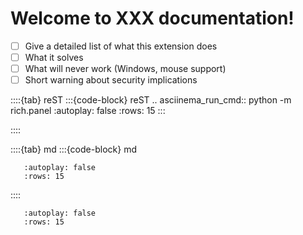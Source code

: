 # Welcome to XXX documentation!


- [ ] Give a detailed list of what this extension does
- [ ] What it solves
- [ ] What will never work (Windows, mouse support)
- [ ] Short warning about security implications

<!-- Future: Ensure that correct command is always run -->
::::{tab} reST
:::{code-block} reST
.. asciinema_run_cmd:: python -m rich.panel
   :autoplay: false
   :rows: 15
:::

::::

::::{tab} md
:::{code-block} md
```{asciinema_run_cmd} python -m rich.panel
   :autoplay: false
   :rows: 15
```
::::

<!-- Doesn't make the option in lower! -->
```{asciinema_run_cmd} python -m rich.panel
   :autoplay: false
   :rows: 15
```

<!-- .. asciinema_timed_cmd_interaction:: python -m sphinx_auto_asciinema.testing.animation_example
   :autoPlay: true

   - n

.. asciinema_scripted_cmd_interaction:: python -m sphinx_auto_asciinema.testing.animation_example

   - [":", "n"]

.. asciinema_scripted_cmd_interaction:: python -m sphinx_auto_asciinema.testing.animation_example

   - [":", "y"] -->
